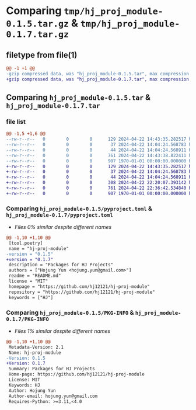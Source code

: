 # Comparing `tmp/hj_proj_module-0.1.5.tar.gz` & `tmp/hj_proj_module-0.1.7.tar.gz`

## filetype from file(1)

```diff
@@ -1 +1 @@
-gzip compressed data, was "hj_proj_module-0.1.5.tar", max compression
+gzip compressed data, was "hj_proj_module-0.1.7.tar", max compression
```

## Comparing `hj_proj_module-0.1.5.tar` & `hj_proj_module-0.1.7.tar`

### file list

```diff
@@ -1,5 +1,6 @@
--rw-r--r--   0        0        0      129 2024-04-22 14:43:35.282517 hj_proj_module-0.1.5/README.md
--rw-r--r--   0        0        0       37 2024-04-22 14:04:24.568783 hj_proj_module-0.1.5/hj_proj_module/__init__.py
--rw-r--r--   0        0        0       44 2024-04-22 14:04:24.568911 hj_proj_module-0.1.5/hj_proj_module/my_function.py
--rw-r--r--   0        0        0      761 2024-04-22 14:43:38.822411 hj_proj_module-0.1.5/pyproject.toml
--rw-r--r--   0        0        0      907 1970-01-01 00:00:00.000000 hj_proj_module-0.1.5/PKG-INFO
+-rw-r--r--   0        0        0      129 2024-04-22 14:43:35.282517 hj_proj_module-0.1.7/README.md
+-rw-r--r--   0        0        0       37 2024-04-22 14:04:24.568783 hj_proj_module-0.1.7/hj_proj_module/__init__.py
+-rw-r--r--   0        0        0       44 2024-04-22 14:04:24.568911 hj_proj_module-0.1.7/hj_proj_module/my_function.py
+-rw-r--r--   0        0        0      308 2024-04-22 22:20:07.393142 hj_proj_module-0.1.7/hj_proj_module/stock_alarm/models.py
+-rw-r--r--   0        0        0      761 2024-04-22 22:36:42.534840 hj_proj_module-0.1.7/pyproject.toml
+-rw-r--r--   0        0        0      907 1970-01-01 00:00:00.000000 hj_proj_module-0.1.7/PKG-INFO
```

### Comparing `hj_proj_module-0.1.5/pyproject.toml` & `hj_proj_module-0.1.7/pyproject.toml`

 * *Files 0% similar despite different names*

```diff
@@ -1,10 +1,10 @@
 [tool.poetry]
 name = "hj-proj-module"
-version = "0.1.5"
+version = "0.1.7"
 description = "Packages for HJ Projects"
 authors = ["Hojung Yun <hojung.yun@gmail.com>"]
 readme = "README.md"
 license = "MIT"
 homepage = "https://github.com/hj12121/hj-proj-module"
 repository = "https://github.com/hj12121/hj-proj-module"
 keywords = ["HJ"]
```

### Comparing `hj_proj_module-0.1.5/PKG-INFO` & `hj_proj_module-0.1.7/PKG-INFO`

 * *Files 1% similar despite different names*

```diff
@@ -1,10 +1,10 @@
 Metadata-Version: 2.1
 Name: hj-proj-module
-Version: 0.1.5
+Version: 0.1.7
 Summary: Packages for HJ Projects
 Home-page: https://github.com/hj12121/hj-proj-module
 License: MIT
 Keywords: HJ
 Author: Hojung Yun
 Author-email: hojung.yun@gmail.com
 Requires-Python: >=3.11,<4.0
```

